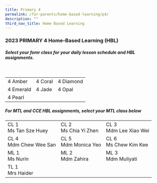 ```yaml
---
title: Primary 4
permalink: /for-parents/home-based-learning/p4/
description: ""
third_nav_title: Home Based Learning
---
```

<h3><b>2023 PRIMARY 4 Home-Based Learning (HBL)</b></h3>
<h5>Select your fomr class for your daily lesson schedule and HBL assignments.</h5>
<br>
<table>
	<tbody>
		<tr>
		<td>4 Amber</td>
		<td>4 Coral</td>
		<td>4 Diamond</td>
	</tr>
			<tr>
		<td>4 Emerald</td>
		<td>4 Jade</td>
		<td>4 Opal</td>
	</tr>
			<tr>
		<td>4 Pearl</td>
				<td></td>
				<td></td>
		</tr>
	</tbody>
</table>

<h5>For MTL and CCE HBL assignments, select your MTL class below</h5>
<table>
  <tbody>
    <tr>
    <td>CL 1 <br>Ms Tan Sze Huey</td>
    <td>CL 2 <br>Ms Chia Yi Zhen</td>
    <td>CL 3 <br>Mdm Lee Xiao Wei</td>
  </tr>
		<tr>
    <td>CL 4 <br>Mdm Chew Wee San</td>
    <td>CL 5 <br>Mdm Monica Yeo</td>
    <td>CL 6 <br>Ms Chew Kim Kee</td>
  </tr>
		<tr>
    <td>ML 1<br>Ms Nurin</td>
    <td>ML 2<br>Mdm Zahira</td>
    <td>ML 3<br>Mdm Muliyati</td>
  </tr>
		<tr>
    <td>TL 1<br>Mrs Haider</td>
		</tr>
		</tbody></table>